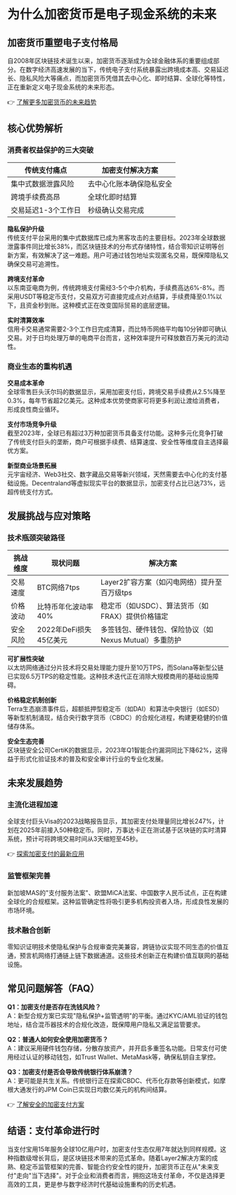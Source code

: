 # 为什么加密货币是电子现金系统的未来

## 加密货币重塑电子支付格局

自2008年区块链技术诞生以来，加密货币逐渐成为全球金融体系的重要组成部分。在数字经济高速发展的当下，传统电子支付系统暴露出跨境成本高、交易延迟长、隐私风险大等痛点，而加密货币凭借其去中心化、即时结算、全球化等特性，正在重新定义电子现金系统的未来形态。

👉 [了解更多加密货币的未来趋势](https://bit.ly/okx_welcome)

## 核心优势解析

### 消费者权益保护的三大突破

| 传统支付痛点 | 加密支付解决方案 |
|------------|----------------|
| 集中式数据泄露风险 | 去中心化账本确保隐私安全 |
| 跨境手续费高昂 | 全球化即时结算 |
| 交易延迟1-3个工作日 | 秒级确认交易完成 |

**隐私保护升级**  
传统支付平台采用的集中式数据库已成为黑客攻击的主要目标。2023年全球数据泄露事件同比增长38%，而区块链技术的分布式存储特性，结合零知识证明等创新方案，有效解决了这一难题。用户可通过钱包地址实现匿名交易，既保障隐私又确保交易可追溯性。

**跨境支付革命**  
以东南亚电商为例，传统跨境支付需经3-5个中介机构，手续费高达6%-8%。而采用USDT等稳定币支付，交易双方可直接完成点对点结算，手续费降至0.1%以下，且资金秒到账。这种模式正在改变国际贸易的底层逻辑。

**实时清算效率**  
信用卡交易通常需要2-3个工作日完成清算，而比特币网络平均每10分钟即可确认交易。对于日均处理万单的电商平台而言，这种效率提升可释放数百万美元的流动性。

### 商业生态的重构机遇

**交易成本革命**  
全球零售巨头沃尔玛的数据显示，采用加密支付后，跨境交易手续费从2.5%降至0.3%，每年节省超2亿美元。这种成本优势使商家可将更多利润让渡给消费者，形成良性商业循环。

**支付市场竞争升级**  
截至2023年，全球已有超过3万种加密货币具备支付功能。这种多元化竞争打破了传统支付巨头的垄断，商户可根据手续费、结算速度、安全性等维度自主选择最优方案。

**新型商业场景拓展**  
元宇宙经济、Web3社交、数字藏品交易等新兴领域，天然需要去中心化的支付基础设施。Decentraland等虚拟现实平台的数据显示，加密支付占比已达73%，远超传统支付方式。

## 发展挑战与应对策略

### 技术瓶颈突破路径

| 挑战维度 | 现状问题 | 解决方案 |
|---------|----------|----------|
| 交易速度 | BTC网络7tps | Layer2扩容方案（如闪电网络）提升至百万级tps |
| 价格波动 | 比特币年化波动率40% | 稳定币（如USDC）、算法货币（如FRAX）提供价格锚定 |
| 安全风险 | 2022年DeFi损失45亿美元 | 多签钱包、硬件钱包、保险协议（如Nexus Mutual）多重防护 |

**可扩展性突破**  
以太坊网络通过分片技术将交易处理能力提升至10万TPS，而Solana等新型公链已实现6.5万TPS的稳定性能。这种技术迭代正在消除大规模商用的基础设施障碍。

**价格稳定机制创新**  
Terra生态崩溃事件后，超额抵押型稳定币（如DAI）和算法中央银行（如ESD）等新型机制涌现，结合央行数字货币（CBDC）的合规化进程，构建更稳健的价值储存体系。

**安全生态完善**  
区块链安全公司CertiK的数据显示，2023年Q1智能合约漏洞同比下降62%，这得益于形式化验证技术的普及和安全审计行业的专业化发展。

## 未来发展趋势

### 主流化进程加速

全球支付巨头Visa的2023战略报告显示，其加密支付处理量同比增长247%，计划在2025年前接入50种稳定币。同时，万事达卡正在测试基于区块链的实时清算系统，预计可将跨境交易时间从3天缩短至45秒。

👉 [探索加密支付的最新应用](https://bit.ly/okx_welcome)

### 监管框架完善

新加坡MAS的"支付服务法案"、欧盟MiCA法案、中国数字人民币试点，正在构建全球化的合规框架。这种监管确定性将吸引更多机构投资者入场，形成良性发展的市场环境。

### 技术融合创新

零知识证明技术使隐私保护与合规审查完美兼容，跨链协议实现不同生态的价值互通，预言机网络打通链上链下数据通道。这些技术创新正在构建价值互联网的基础设施。

## 常见问题解答（FAQ）

**Q1：加密支付是否存在洗钱风险？**  
A：新型合规方案已实现"隐私保护+监管透明"的平衡。通过KYC/AML验证的钱包地址，结合混币器技术的合规化改造，既保障用户隐私又满足监管要求。

**Q2：普通人如何安全使用加密货币？**  
A：建议采用硬件钱包存储，分散存放资产，并开启多重签名功能。日常支付可使用经过认证的移动钱包，如Trust Wallet、MetaMask等，确保私钥自主掌控。

**Q3：加密支付是否会导致传统银行体系崩溃？**  
A：更可能是共生关系。传统银行正在探索CBDC、代币化存款等创新模式，如摩根大通发行的JPM Coin已实现日均数亿美元的机构间结算。

👉 [了解安全的加密支付方案](https://bit.ly/okx_welcome)

## 结语：支付革命进行时

当支付宝用15年服务全球10亿用户时，加密支付生态仅用7年就达到同样规模。这种指数级增长背后，是区块链技术带来的范式革命。随着Layer2解决方案的成熟、稳定币监管框架的完善、智能合约安全性的提升，加密货币正在从"未来支付"走向"当下选择"。对于企业和消费者而言，拥抱这场支付革命，不仅是选择更高效的工具，更是参与数字经济时代基础设施重构的历史机遇。